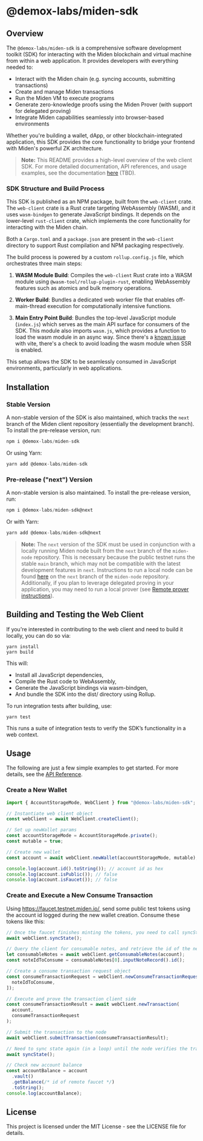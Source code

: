 # @demox-labs/miden-sdk

## Overview

The `@demox-labs/miden-sdk` is a comprehensive software development toolkit (SDK) for interacting with the Miden blockchain and virtual machine from within a web application. It provides developers with everything needed to:

- Interact with the Miden chain (e.g. syncing accounts, submitting transactions)
- Create and manage Miden transactions
- Run the Miden VM to execute programs
- Generate zero-knowledge proofs using the Miden Prover (with support for delegated proving)
- Integrate Miden capabilities seamlessly into browser-based environments

Whether you're building a wallet, dApp, or other blockchain-integrated application, this SDK provides the core functionality to bridge your frontend with Miden's powerful ZK architecture.

> **Note:** This README provides a high-level overview of the web client SDK.
> For more detailed documentation, API references, and usage examples, see the documentation [here](../../docs/src/web-client) (TBD).

### SDK Structure and Build Process

This SDK is published as an NPM package, built from the `web-client` crate. The `web-client` crate is a Rust crate targeting WebAssembly (WASM), and it uses `wasm-bindgen` to generate JavaScript bindings. It depends on the lower-level `rust-client` crate, which implements the core functionality for interacting with the Miden chain.

Both a `Cargo.toml` and a `package.json` are present in the `web-client` directory to support Rust compilation and NPM packaging respectively.

The build process is powered by a custom `rollup.config.js` file, which orchestrates three main steps:

1. **WASM Module Build**: Compiles the `web-client` Rust crate into a WASM module using `@wasm-tool/rollup-plugin-rust`, enabling WebAssembly features such as atomics and bulk memory operations.

2. **Worker Build**: Bundles a dedicated web worker file that enables off-main-thread execution for computationally intensive functions.

3. **Main Entry Point Build**: Bundles the top-level JavaScript module (`index.js`) which serves as the main API surface for consumers of the SDK. This module also imports `wasm.js`, which
   provides a function to load the wasm module in an async way. Since there's a [known issue](https://github.com/wasm-tool/rollup-plugin-rust?tab=readme-ov-file#usage-with-vite)
   with vite, there's a check to avoid loading the wasm module when SSR is enabled.

This setup allows the SDK to be seamlessly consumed in JavaScript environments, particularly in web applications.

## Installation

### Stable Version

A non-stable version of the SDK is also maintained, which tracks the `next` branch of the Miden client repository (essentially the development branch). To install the pre-release version, run:

```javascript
npm i @demox-labs/miden-sdk
```

Or using Yarn:

```javascript
yarn add @demox-labs/miden-sdk
```

### Pre-release ("next") Version

A non-stable version is also maintained. To install the pre-release version, run:

```javascript
npm i @demox-labs/miden-sdk@next
```

Or with Yarn:

```javascript
yarn add @demox-labs/miden-sdk@next
```

> **Note:** The `next` version of the SDK must be used in conjunction with a locally running Miden node built from the `next` branch of the `miden-node` repository. This is necessary because the public testnet runs the stable `main` branch, which may not be compatible with the latest development features in `next`. Instructions to run a local node can be found [here](https://github.com/0xMiden/miden-node/tree/next) on the `next` branch of the `miden-node` repository. Additionally, if you plan to leverage delegated proving in your application, you may need to run a local prover (see [Remote prover instructions](https://github.com/0xMiden/miden-node/tree/next/bin/remote-prover)).

## Building and Testing the Web Client

If you're interested in contributing to the web client and need to build it locally, you can do so via:

```
yarn install
yarn build
```

This will:

- Install all JavaScript dependencies,
- Compile the Rust code to WebAssembly,
- Generate the JavaScript bindings via wasm-bindgen,
- And bundle the SDK into the dist/ directory using Rollup.

To run integration tests after building, use:

```
yarn test
```

This runs a suite of integration tests to verify the SDK’s functionality in a web context.

## Usage

The following are just a few simple examples to get started. For more details, see the [API Reference](../../docs/typedoc/web-client/README.md).

### Create a New Wallet

```typescript
import { AccountStorageMode, WebClient } from "@demox-labs/miden-sdk";

// Instantiate web client object
const webClient = await WebClient.createClient();

// Set up newWallet params
const accountStorageMode = AccountStorageMode.private();
const mutable = true;

// Create new wallet
const account = await webClient.newWallet(accountStorageMode, mutable);

console.log(account.id().toString()); // account id as hex
console.log(account.isPublic()); // false
console.log(account.isFaucet()); // false
```

### Create and Execute a New Consume Transaction

Using https://faucet.testnet.miden.io/, send some public test tokens using the account id logged during the new wallet creation. Consume these tokens like this:

```typescript
// Once the faucet finishes minting the tokens, you need to call syncState() so the client knows there is a note available to be consumed. In an actual application, this may need to be in a loop to constantly discover claimable notes.
await webClient.syncState();

// Query the client for consumable notes, and retrieve the id of the new note to be consumed
let consumableNotes = await webClient.getConsumableNotes(account);
const noteIdToConsume = consumableNotes[0].inputNoteRecord().id();

// Create a consume transaction request object
const consumeTransactionRequest = webClient.newConsumeTransactionRequest([
  noteIdToConsume,
]);

// Execute and prove the transaction client side
const consumeTransactionResult = await webClient.newTransaction(
  account,
  consumeTransactionRequest
);

// Submit the transaction to the node
await webClient.submitTransaction(consumeTransactionResult);

// Need to sync state again (in a loop) until the node verifies the transaction
await syncState();

// Check new account balance
const accountBalance = account
  .vault()
  .getBalance(/* id of remote faucet */)
  .toString();
console.log(accountBalance);
```

## License

This project is licensed under the MIT License - see the LICENSE file for details.
